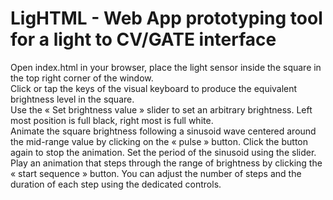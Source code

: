 # LigHTML - Web App prototyping tool for a light to CV/GATE interface

Open index.html in your browser, place the light sensor inside the square in the top right corner of the window.  
Click or tap the keys of the visual keyboard to produce the equivalent brightness level in the square.  
Use the « Set brightness value » slider to set an arbitrary brightness. Left most position is full black, right most is full white.  
Animate the square brightness following a sinusoid wave centered around the mid-range value by clicking on the « pulse » button. Click the button again to stop the animation. Set the period of the sinusoid using the slider.  
Play an animation that steps through the range of brightness by clicking the « start sequence » button. You can adjust the number of steps and the duration of each step using the dedicated controls.  
